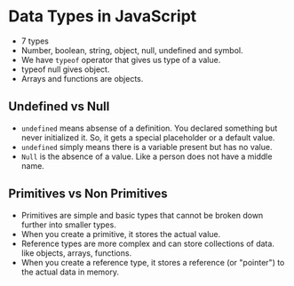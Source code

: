 # Data Types in JavaScript

- 7 types
- Number, boolean, string, object, null, undefined and symbol.
- We have `typeof` operator that gives us type of a value.
- typeof null gives object.
- Arrays and functions are objects.

## Undefined vs Null

- `undefined` means absense of a definition. You declared something but never initialized it. So, it gets a special placeholder or a default value.
- `undefined` simply means there is a variable present but has no value.
- `Null` is the absence of a value. Like a person does not have a middle name. 

## Primitives vs Non Primitives

- Primitives are simple and basic types that cannot be broken down further into smaller types.
- When you create a primitive, it stores the actual value.
- Reference types are more complex and can store collections of data. like objects, arrays, functions.
- When you create a reference type, it stores a reference (or "pointer") to the actual data in memory. 
